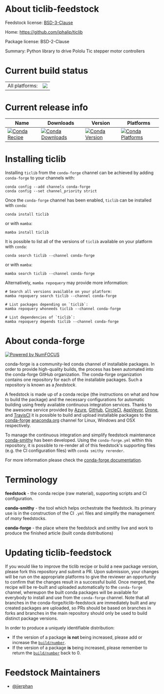 About ticlib-feedstock
======================

Feedstock license: [BSD-3-Clause](https://github.com/conda-forge/ticlib-feedstock/blob/main/LICENSE.txt)

Home: https://github.com/jphalip/ticlib

Package license: BSD-2-Clause

Summary: Python library to drive Pololu Tic stepper motor controllers

Current build status
====================


<table><tr><td>All platforms:</td>
    <td>
      <a href="https://dev.azure.com/conda-forge/feedstock-builds/_build/latest?definitionId=20449&branchName=main">
        <img src="https://dev.azure.com/conda-forge/feedstock-builds/_apis/build/status/ticlib-feedstock?branchName=main">
      </a>
    </td>
  </tr>
</table>

Current release info
====================

| Name | Downloads | Version | Platforms |
| --- | --- | --- | --- |
| [![Conda Recipe](https://img.shields.io/badge/recipe-ticlib-green.svg)](https://anaconda.org/conda-forge/ticlib) | [![Conda Downloads](https://img.shields.io/conda/dn/conda-forge/ticlib.svg)](https://anaconda.org/conda-forge/ticlib) | [![Conda Version](https://img.shields.io/conda/vn/conda-forge/ticlib.svg)](https://anaconda.org/conda-forge/ticlib) | [![Conda Platforms](https://img.shields.io/conda/pn/conda-forge/ticlib.svg)](https://anaconda.org/conda-forge/ticlib) |

Installing ticlib
=================

Installing `ticlib` from the `conda-forge` channel can be achieved by adding `conda-forge` to your channels with:

```
conda config --add channels conda-forge
conda config --set channel_priority strict
```

Once the `conda-forge` channel has been enabled, `ticlib` can be installed with `conda`:

```
conda install ticlib
```

or with `mamba`:

```
mamba install ticlib
```

It is possible to list all of the versions of `ticlib` available on your platform with `conda`:

```
conda search ticlib --channel conda-forge
```

or with `mamba`:

```
mamba search ticlib --channel conda-forge
```

Alternatively, `mamba repoquery` may provide more information:

```
# Search all versions available on your platform:
mamba repoquery search ticlib --channel conda-forge

# List packages depending on `ticlib`:
mamba repoquery whoneeds ticlib --channel conda-forge

# List dependencies of `ticlib`:
mamba repoquery depends ticlib --channel conda-forge
```


About conda-forge
=================

[![Powered by
NumFOCUS](https://img.shields.io/badge/powered%20by-NumFOCUS-orange.svg?style=flat&colorA=E1523D&colorB=007D8A)](https://numfocus.org)

conda-forge is a community-led conda channel of installable packages.
In order to provide high-quality builds, the process has been automated into the
conda-forge GitHub organization. The conda-forge organization contains one repository
for each of the installable packages. Such a repository is known as a *feedstock*.

A feedstock is made up of a conda recipe (the instructions on what and how to build
the package) and the necessary configurations for automatic building using freely
available continuous integration services. Thanks to the awesome service provided by
[Azure](https://azure.microsoft.com/en-us/services/devops/), [GitHub](https://github.com/),
[CircleCI](https://circleci.com/), [AppVeyor](https://www.appveyor.com/),
[Drone](https://cloud.drone.io/welcome), and [TravisCI](https://travis-ci.com/)
it is possible to build and upload installable packages to the
[conda-forge](https://anaconda.org/conda-forge) [anaconda.org](https://anaconda.org/)
channel for Linux, Windows and OSX respectively.

To manage the continuous integration and simplify feedstock maintenance
[conda-smithy](https://github.com/conda-forge/conda-smithy) has been developed.
Using the ``conda-forge.yml`` within this repository, it is possible to re-render all of
this feedstock's supporting files (e.g. the CI configuration files) with ``conda smithy rerender``.

For more information please check the [conda-forge documentation](https://conda-forge.org/docs/).

Terminology
===========

**feedstock** - the conda recipe (raw material), supporting scripts and CI configuration.

**conda-smithy** - the tool which helps orchestrate the feedstock.
                   Its primary use is in the construction of the CI ``.yml`` files
                   and simplify the management of *many* feedstocks.

**conda-forge** - the place where the feedstock and smithy live and work to
                  produce the finished article (built conda distributions)


Updating ticlib-feedstock
=========================

If you would like to improve the ticlib recipe or build a new
package version, please fork this repository and submit a PR. Upon submission,
your changes will be run on the appropriate platforms to give the reviewer an
opportunity to confirm that the changes result in a successful build. Once
merged, the recipe will be re-built and uploaded automatically to the
`conda-forge` channel, whereupon the built conda packages will be available for
everybody to install and use from the `conda-forge` channel.
Note that all branches in the conda-forge/ticlib-feedstock are
immediately built and any created packages are uploaded, so PRs should be based
on branches in forks and branches in the main repository should only be used to
build distinct package versions.

In order to produce a uniquely identifiable distribution:
 * If the version of a package **is not** being increased, please add or increase
   the [``build/number``](https://docs.conda.io/projects/conda-build/en/latest/resources/define-metadata.html#build-number-and-string).
 * If the version of a package **is** being increased, please remember to return
   the [``build/number``](https://docs.conda.io/projects/conda-build/en/latest/resources/define-metadata.html#build-number-and-string)
   back to 0.

Feedstock Maintainers
=====================

* [@jjerphan](https://github.com/jjerphan/)

